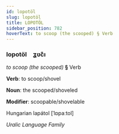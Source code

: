 ```yaml
---
id: lopotöl
slug: lopotöl
title: LOPOTÖL
sidebar_position: 782
hoverText: to scoop (the scooped) § Verb
---
```


### lopotöl&emsp;<span kind="abugida">ʓʋc͊ı</span>

*to scoop (the scooped)* **§** Verb

**Verb**: to scoop/shovel

**Noun**: the scooped/shoveled

**Modifier**: scoopable/shovelable

Hungarian lapátol [ˈlɒpaːtol]

*Uralic Language Family*